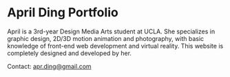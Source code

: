 # April Ding Portfolio

April is a 3rd-year Design Media Arts student at UCLA. She specializes in graphic design, 2D/3D motion animation and photography, with basic knowledge of front-end web development and virtual reality. This website is completely designed and developed by her.

Contact: apr.ding@gmail.com
